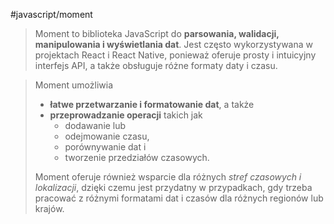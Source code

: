 
#javascript/moment

> Moment to biblioteka JavaScript do **parsowania, walidacji, manipulowania i wyświetlania dat**. Jest często wykorzystywana w projektach React i React Native, ponieważ oferuje prosty i intuicyjny interfejs API, a także obsługuje różne formaty daty i czasu.

> Moment umożliwia
> -  **łatwe przetwarzanie i formatowanie dat**, a także 
> - **przeprowadzanie operacji** takich jak
> 	- dodawanie lub 
> 	- odejmowanie czasu, 
> 	- porównywanie dat i 
> 	- tworzenie przedziałów czasowych. 
> 
> Moment oferuje również wsparcie dla różnych *stref czasowych i lokalizacji*, dzięki czemu jest przydatny w przypadkach, gdy trzeba pracować z różnymi formatami dat i czasów dla różnych regionów lub krajów.
